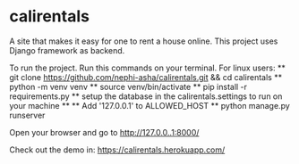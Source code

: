 # calirentals
A site that makes it easy for one to rent a house online.
This project uses Django framework as backend.

To run the project. Run this commands on your terminal.
For linux users:
** git clone https://github.com/nephi-asha/calirentals.git && cd calirentals
** python -m venv venv
** source venv/bin/activate
** pip install -r requirements.py
** setup the database in the calirentals.settings to run on your machine **
** Add '127.0.0.1' to ALLOWED_HOST
** python manage.py runserver


Open your browser and go to http://127.0.0..1:8000/

Check out the demo in: https://calirentals.herokuapp.com/
